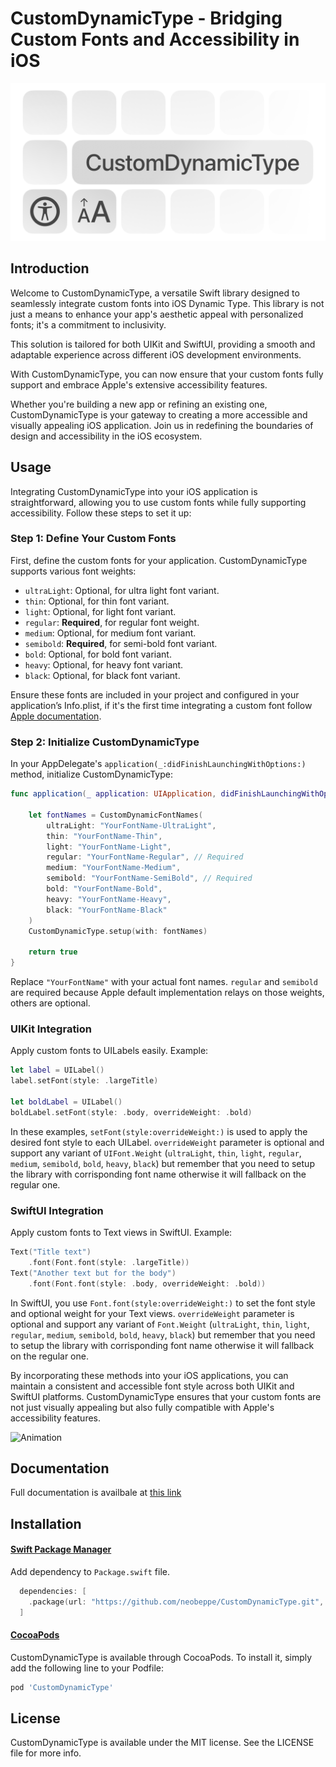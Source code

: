 
# CustomDynamicType -  Bridging Custom Fonts and Accessibility in iOS

![Banner](Media/Banner.png?raw=true)

## Introduction
Welcome to CustomDynamicType, a versatile Swift library designed to seamlessly integrate custom fonts into iOS Dynamic Type. This library is not just a means to enhance your app's aesthetic appeal with personalized fonts; it's a commitment to inclusivity. 

This solution is tailored for both UIKit and SwiftUI, providing a smooth and adaptable experience across different iOS development environments. 

With CustomDynamicType, you can now ensure that your custom fonts fully support and embrace Apple's extensive accessibility features.


Whether you're building a new app or refining an existing one, CustomDynamicType is your gateway to creating a more accessible and visually appealing iOS application. Join us in redefining the boundaries of design and accessibility in the iOS ecosystem.

## Usage

Integrating CustomDynamicType into your iOS application is straightforward, allowing you to use custom fonts while fully supporting accessibility. Follow these steps to set it up:

### Step 1: Define Your Custom Fonts

First, define the custom fonts for your application. CustomDynamicType supports various font weights:

- `ultraLight`: Optional, for ultra light font variant.
- `thin`: Optional, for thin font variant.
- `light`: Optional, for light font variant.
- `regular`: **Required**, for regular font weight.
- `medium`: Optional, for medium font variant.
- `semibold`: **Required**, for semi-bold font variant.
- `bold`: Optional, for bold font variant.
- `heavy`: Optional, for heavy font variant.
- `black`: Optional, for black font variant.

Ensure these fonts are included in your project and configured in your application’s Info.plist, if it's the first time integrating a custom font follow [Apple documentation](https://developer.apple.com/documentation/uikit/text_display_and_fonts/adding_a_custom_font_to_your_app).

### Step 2: Initialize CustomDynamicType

In your AppDelegate's `application(_:didFinishLaunchingWithOptions:)` method, initialize CustomDynamicType:

```swift
func application(_ application: UIApplication, didFinishLaunchingWithOptions launchOptions: [UIApplication.LaunchOptionsKey: Any]?) -> Bool {
    
    let fontNames = CustomDynamicFontNames(
        ultraLight: "YourFontName-UltraLight",
        thin: "YourFontName-Thin",
        light: "YourFontName-Light",
        regular: "YourFontName-Regular", // Required
        medium: "YourFontName-Medium",
        semibold: "YourFontName-SemiBold", // Required
        bold: "YourFontName-Bold",
        heavy: "YourFontName-Heavy",
        black: "YourFontName-Black"
    )
    CustomDynamicType.setup(with: fontNames)
    
    return true
}
```

Replace `"YourFontName"` with your actual font names. `regular` and `semibold` are required because Apple default implementation relays on those weights, others are optional.

### UIKit Integration

Apply custom fonts to UILabels easily. Example:

```swift
let label = UILabel()
label.setFont(style: .largeTitle)

let boldLabel = UILabel()
boldLabel.setFont(style: .body, overrideWeight: .bold)
```

In these examples, `setFont(style:overrideWeight:)` is used to apply the desired font style to each UILabel. `overrideWeight` parameter is optional and support any variant of `UIFont.Weight` (`ultraLight`, `thin`, `light`, `regular`, `medium`, `semibold`, `bold`, `heavy`, `black`) but remember that you need to setup the library with corrisponding font name otherwise it will fallback on the regular one.

### SwiftUI Integration

Apply custom fonts to Text views in SwiftUI. Example:

```swift
Text("Title text")
    .font(Font.font(style: .largeTitle))
Text("Another text but for the body")
    .font(Font.font(style: .body, overrideWeight: .bold))
```

In SwiftUI, you use `Font.font(style:overrideWeight:)` to set the font style and optional weight for your Text views. `overrideWeight` parameter is optional and support any variant of `Font.Weight` (`ultraLight`, `thin`, `light`, `regular`, `medium`, `semibold`, `bold`, `heavy`, `black`) but remember that you need to setup the library with corrisponding font name otherwise it will fallback on the regular one.

By incorporating these methods into your iOS applications, you can maintain a consistent and accessible font style across both UIKit and SwiftUI platforms. CustomDynamicType ensures that your custom fonts are not just visually appealing but also fully compatible with Apple's accessibility features.

![Animation](Media/Dynamic.gif?raw=true)

## Documentation

Full documentation is availbale at [this link](https://neobeppe.github.io/CustomDynamicType/documentation/customdynamictype/)

## Installation

#### [Swift Package Manager](https://github.com/apple/swift-package-manager)

Add dependency to `Package.swift` file.

```swift
  dependencies: [
    .package(url: "https://github.com/neobeppe/CustomDynamicType.git", .upToNextMajor(from: "1.0.0"))
  ]
```

#### [CocoaPods](http://cocoapods.org)
CustomDynamicType is available through CocoaPods. To install it, simply add the following line to your Podfile:

```ruby
pod 'CustomDynamicType'
```

## License

CustomDynamicType is available under the MIT license. See the LICENSE file for more info.